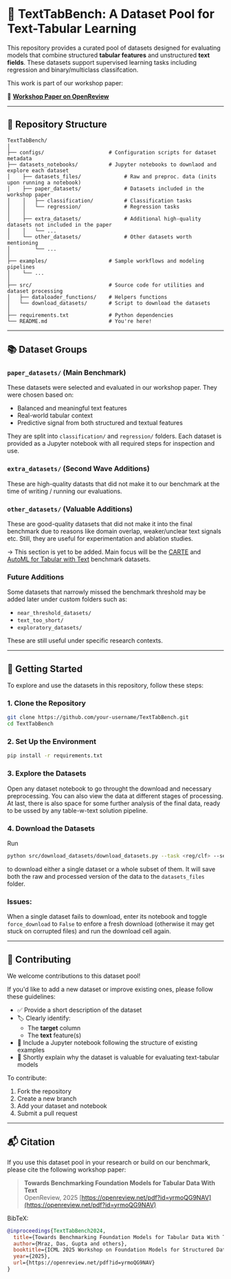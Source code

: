 # 🧾 TextTabBench: A Dataset Pool for Text-Tabular Learning

This repository provides a curated pool of datasets designed for evaluating models that combine structured **tabular features** and unstructured **text fields**. These datasets support supervised learning tasks including regression and binary/multiclass classifcation.

This work is part of our workshop paper:

📄 **[Workshop Paper on OpenReview](https://openreview.net/pdf?id=yrmoQG9NAV)**

---

## 📁 Repository Structure

```text
TextTabBench/
│
├── configs/                     # Configuration scripts for dataset metadata
├── datasets_notebooks/          # Jupyter notebooks to downlaod and explore each dataset
│    ├── datasets_files/              # Raw and preproc. data (inits upon running a notebook)
│    ├── paper_datasets/              # Datasets included in the workshop paper
│    │   ├── classification/          # Classification tasks
│    │   └── regression/              # Regression tasks
│    │
│    ├── extra_datasets/              # Additional high-quality datasets not included in the paper
│    │   └── ... 
│    └── other_datasets/              # Other datasets worth mentioning
│        └── ... 
│
├── examples/                    # Sample workflows and modeling pipelines
│    └── ... 
│    
├── src/                         # Source code for utilities and dataset processing
│   ├── dataloader_functions/    # Helpers functions
│   └── download_datasets/       # Script to download the datasets
│
├── requirements.txt             # Python dependencies
└── README.md                    # You're here!
```
---

## 📚 Dataset Groups

### `paper_datasets/` (Main Benchmark)

These datasets were selected and evaluated in our workshop paper. They were chosen based on:

- Balanced and meaningful text features
- Real-world tabular context
- Predictive signal from both structured and textual features

They are split into `classification/` and `regression/` folders. Each dataset is provided as a Jupyter notebook with all required steps for inspection and use.

### `extra_datasets/` (Second Wave Additions)
These are high-quality datasts that did not make it to our benchmark at the time of writing / running our evaluations.

### `other_datasets/` (Valuable Additions)

These are good-quality datasets that did not make it into the final benchmark due to reasons like domain overlap, weaker/unclear text signals etc. Still, they are useful for experimentation and ablation studies.

-> This section is yet to be added. Main focus will be the [CARTE](https://arxiv.org/abs/2402.16785) and [AutoML for Tabular with Text](https://arxiv.org/abs/2111.02705) benchmark datasets.

### Future Additions

Some datasets that narrowly missed the benchmark threshold may be added later under custom folders such as:

- `near_threshold_datasets/`
- `text_too_short/`
- `exploratory_datasets/`

These are still useful under specific research contexts.

---

## 🚀 Getting Started

To explore and use the datasets in this repository, follow these steps:

### 1. Clone the Repository

```bash
git clone https://github.com/your-username/TextTabBench.git
cd TextTabBench
```
### 2. Set Up the Environment
```bash
pip install -r requirements.txt
```
### 3. Explore the Datasets
Open any dataset notebook to go throught the download and necessary preprocessing. You can also view the data at different stages of processing.
At last, there is also space for some further analysis of the final data, ready to be ussed by any table-w-text solution pipeline.

### 4. Download the Datasets
Run
```bash
python src/download_datasets/download_datasets.py --task <reg/clf> --selection <default/extra/other/_specific_name_ (can list multiple)>
```
to download either a single dataset or a whole subset of them. It will save both the raw and processed version of the data to the `datasets_files` folder.

### Issues:
When a single dataset fails to download, enter its notebook and toggle `force_download` to `False` to enfore a fresh download (otherwise it may get stuck on corrupted files) and run the download cell again.

---

## 🤝 Contributing

We welcome contributions to this dataset pool!

If you'd like to add a new dataset or improve existing ones, please follow these guidelines:

- ✅ Provide a short description of the dataset
- 🏷️ Clearly identify:
  - The **target** column
  - The **text** feature(s)
- 📓 Include a Jupyter notebook following the structure of existing examples
- 💬 Shortly explain why the dataset is valuable for evaluating text-tabular models

To contribute:
1. Fork the repository
2. Create a new branch
3. Add your dataset and notebook
4. Submit a pull request

---

## 📬 Citation

If you use this dataset pool in your research or build on our benchmark, please cite the following workshop paper:

> **Towards Benchmarking Foundation Models for Tabular Data With Text**  
> OpenReview, 2025
> [https://openreview.net/pdf?id=yrmoQG9NAV](https://openreview.net/pdf?id=yrmoQG9NAV)

BibTeX:
```bibtex
@inproceedings{TextTabBench2024,
  title={Towards Benchmarking Foundation Models for Tabular Data With Text},
  author={Mraz, Das, Gupta and others},
  booktitle={ICML 2025 Workshop on Foundation Models for Structured Data (FMSD)},
  year={2025},
  url={https://openreview.net/pdf?id=yrmoQG9NAV}
}
```